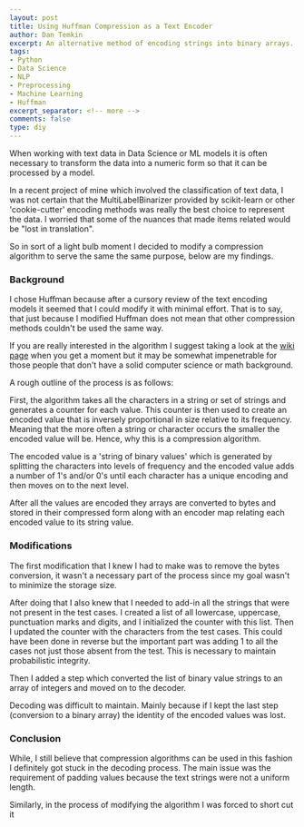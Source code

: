```yaml
---
layout: post
title: Using Huffman Compression as a Text Encoder
author: Dan Temkin
excerpt: An alternative method of encoding strings into binary arrays.
tags:
- Python
- Data Science
- NLP
- Preprocessing
- Machine Learning
- Huffman
excerpt_separator: <!-- more -->
comments: false
type: diy
---
```


<!-- more -->
When working with text data in Data Science or ML models it is often necessary to transform the data into a numeric form so that it can be processed by a model.

In a recent project of mine which involved the classification of text data, I was not certain that the MultiLabelBinarizer provided by scikit-learn or other 'cookie-cutter' encoding methods was really the best choice to represent the data. I worried that some of the nuances that made items related would be "lost in translation".

So in sort of a light bulb moment I decided to modify a compression algorithm to serve the same the same purpose, below are my findings.


### Background

I chose Huffman because after a cursory review of the text encoding models it seemed that I could modify it with minimal effort. That is to say, that just because I modified Huffman does not mean that other compression methods couldn't be used the same way.

If you are really interested in the algorithm I suggest taking a look at the [wiki page]() when you get a moment but it may be somewhat
impenetrable for those people that don't have a solid computer science or math background.

A rough outline of the process is as follows:

First, the algorithm takes all the characters in a string or set of strings and generates a counter for each value.
This counter is then used to create an encoded value that is inversely proportional in size relative to its frequency.
Meaning that the more often a string or character occurs the smaller the encoded value will be.
Hence, why this is a compression algorithm.

The encoded value is a 'string of binary values' which is generated by splitting the characters into levels of frequency
and the encoded value adds a number of 1's and/or 0's until each character has a unique encoding and then moves on to the next level.

After all the values are encoded they arrays are converted to bytes and stored in their compressed form along with an encoder map relating each encoded value to its string value.


### Modifications

The first modification that I knew I had to make was to remove the bytes conversion, it wasn't a necessary part of the process since
my goal wasn't to minimize the storage size.

After doing that I also knew that I needed to add-in all the strings that were not present in the test cases. I created a list of all
lowercase, uppercase, punctuation marks and digits, and I initialized the counter with this list. Then I updated the counter with the
characters from the test cases. This could have been done in reverse but the important part was adding 1 to all the cases not just those absent from the test. This is necessary to maintain probabilistic integrity.

Then I added a step which converted the list of binary value strings to an array of integers and moved on to the decoder.

Decoding was difficult to maintain. Mainly because if I kept the last step \(conversion to a binary array\)
the identity of the encoded values was lost.

### Conclusion

While, I still believe that compression algorithms can be used in this fashion I definitely got stuck in the decoding process.
The main issue was the requirement of padding values because the text strings were not a uniform length.

Similarly, in the process of modifying the algorithm I was forced to short cut it 

